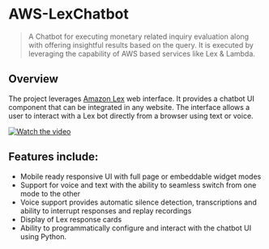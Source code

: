 # AWS-LexChatbot

>A Chatbot for executing monetary related inquiry evaluation along with offering insightful results based on the query.
It is executed by leveraging the capability of AWS based services like Lex &amp; Lambda. 

## Overview
The project leverages [Amazon Lex](https://aws.amazon.com/lex/) 
web interface. It provides a chatbot UI component that can be integrated
in any website. The interface allows a user to interact with a Lex bot directly
from a browser using text or voice.

[![Watch the video](http://i64.tinypic.com/v8j62u.jpg)](https://www.youtube.com/watch?v=d3LYlNqfuzI)

## Features include:
- Mobile ready responsive UI with full page or embeddable widget modes
- Support for voice and text with the ability to seamless switch from
one mode to the other
- Voice support provides automatic silence detection, transcriptions
and ability to interrupt responses and replay recordings
- Display of Lex response cards
- Ability to programmatically configure and interact with the chatbot
UI using Python.
